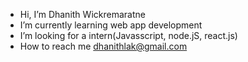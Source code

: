 -  Hi, I’m Dhanith Wickremaratne
-  I’m currently learning web app development 
-  I’m looking for a intern(Javasscript, node.jS, react.js)   
-  How to reach me dhanithlak@gmail.com

